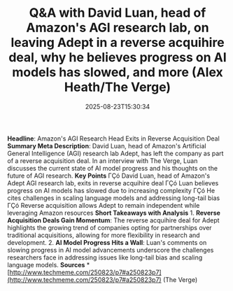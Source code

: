 ﻿---
title: "Q&A with David Luan, head of Amazon's AGI research lab, on leaving Adept in a reverse acquihire deal, why he believes progress on AI models has slowed, and more (Alex Heath/The Verge)"
date: "2025-08-23T15:30:34"
category: "Markets"
summary: ""
slug: "qa with david luan head of amazons agi research lab on leavi"
source_urls:
  - "http://www.techmeme.com/250823/p7#a250823p7"
seo:
  title: "Q&A with David Luan, head of Amazon's AGI research lab, on leaving Adept in a reverse acquihire deal, why he believes progress on AI models has slowed, and more (Alex Heath/The Verge) | Hash n Hedge"
  description: ""
  keywords: ["news", "markets", "brief"]
---
**Headline**: Amazon's AGI Research Head Exits in Reverse Acquisition Deal  **Summary Meta Description**: David Luan, head of Amazon's Artificial General Intelligence (AGI) research lab Adept, has left the company as part of a reverse acquisition deal. In an interview with The Verge, Luan discusses the current state of AI model progress and his thoughts on the future of AGI research.  **Key Points**  ΓÇó David Luan, head of Amazon's Adept AGI research lab, exits in reverse acquihire deal ΓÇó Luan believes progress on AI models has slowed due to increasing complexity ΓÇó He cites challenges in scaling language models and addressing long-tail bias ΓÇó Reverse acquisition allows Adept to remain independent while leveraging Amazon resources  **Short Takeaways with Analysis**  1. **Reverse Acquisition Deals Gain Momentum**: The reverse acquihire deal for Adept highlights the growing trend of companies opting for partnerships over traditional acquisitions, allowing for more flexibility in research and development. 2. **AI Model Progress Hits a Wall**: Luan's comments on slowing progress in AI model advancements underscore the challenges researchers face in addressing issues like long-tail bias and scaling language models.  **Sources** * [http://www.techmeme.com/250823/p7#a250823p7](http://www.techmeme.com/250823/p7#a250823p7) (The Verge) 
